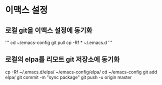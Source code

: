# 이맥스 설정

## 로컬 git을 이맥스 설정에 동기화
'''
    cd ~/emacs-config
    git pull
    cp -Rf * ~/.emacs.d
'''

## 로컬의 elpa를 리모트 git 저장소에 동기화
cp -Rf ~/.emacs.d/elpa/ ~/emacs-config/elpa/
cd ~/emacs-config
git add elpa/
git commit -m "sync package"
git push -u origin master


